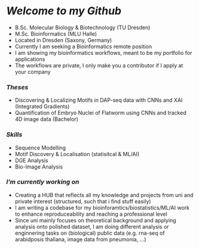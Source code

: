 # *Welcome to my Github*

- B.Sc. Molecular Biology & Biotechnology (TU Dresden)
- M.Sc. Bioinformatics (MLU Halle)
- Located in Dresden (Saxony, Germany)
- Currently I am seeking a Bioinformatics remote position
- I am showing my bioinformatics workflows, meant to be my portfolio for applications
- The workflows are private, I only make you a contributor if I apply at your company

### *Theses*
- Discovering & Localizing Motifs in DAP-seq data with CNNs and XAI (Integrated Gradients)
- Quantification of Embryo Nuclei of Flatworm using CNNs and tracked 4D image data  (Bachelor)

### *Skills*
- Sequence Modelling
- Motif Discovery & Localisation (statisitcal & ML/AI)
- DGE Analysis
- Bio-Image Analysis

### *I’m currently working on*
- Creating a HUB that reflects all my knowledge and projects from uni and private interest (structured, such that i find stuff easily)
- I am writing a codebase for my bioinforamtics/biostatistics/ML/AI work to enhance reproduceability and reaching a professional level
- Since uni mainly focuses on theoretical background and applying analysis onto polished dataset, I am doing different analysis or enginnering tasks on (biological) public data (e.g. rna-seq of arabidposis thaliana, image data from pneumonia, ...)





